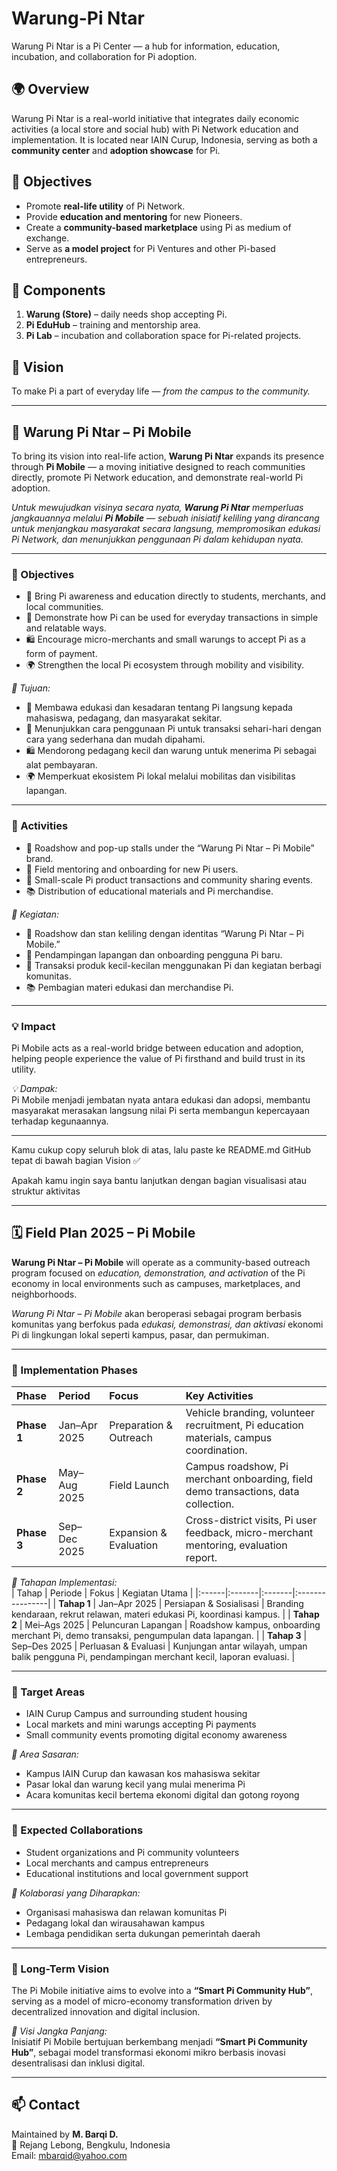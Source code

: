 # Warung-Pi Ntar
Warung Pi Ntar is a Pi Center — a hub for information, education, incubation, and collaboration for Pi adoption.

## 🌍 Overview

Warung Pi Ntar is a real-world initiative that integrates daily economic activities (a local store and social hub) with Pi Network education and implementation. It is located near IAIN Curup, Indonesia, serving as both a **community center** and **adoption showcase** for Pi.

## 🎯 Objectives
- Promote **real-life utility** of Pi Network.
- Provide **education and mentoring** for new Pioneers.
- Create a **community-based marketplace** using Pi as medium of exchange.
- Serve as **a model project** for Pi Ventures and other Pi-based entrepreneurs.

## 🧩 Components
1. **Warung (Store)** – daily needs shop accepting Pi.
2. **Pi EduHub** – training and mentorship area.
3. **Pi Lab** – incubation and collaboration space for Pi-related projects.

## 🚀 Vision
To make Pi a part of everyday life — *from the campus to the community.*

---
## 🚚 Warung Pi Ntar – Pi Mobile

To bring its vision into real-life action, **Warung Pi Ntar** expands its presence through **Pi Mobile** — a moving initiative designed to reach communities directly, promote Pi Network education, and demonstrate real-world Pi adoption.  

*Untuk mewujudkan visinya secara nyata, **Warung Pi Ntar** memperluas jangkauannya melalui **Pi Mobile** — sebuah inisiatif keliling yang dirancang untuk menjangkau masyarakat secara langsung, mempromosikan edukasi Pi Network, dan menunjukkan penggunaan Pi dalam kehidupan nyata.*

---

### 🎯 Objectives  
- 🚀 Bring Pi awareness and education directly to students, merchants, and local communities.  
- 💱 Demonstrate how Pi can be used for everyday transactions in simple and relatable ways.  
- 🛍️ Encourage micro-merchants and small warungs to accept Pi as a form of payment.  
- 🌍 Strengthen the local Pi ecosystem through mobility and visibility.  

*🎯 Tujuan:*  
- 🚀 Membawa edukasi dan kesadaran tentang Pi langsung kepada mahasiswa, pedagang, dan masyarakat sekitar.  
- 💱 Menunjukkan cara penggunaan Pi untuk transaksi sehari-hari dengan cara yang sederhana dan mudah dipahami.  
- 🛍️ Mendorong pedagang kecil dan warung untuk menerima Pi sebagai alat pembayaran.  
- 🌍 Memperkuat ekosistem Pi lokal melalui mobilitas dan visibilitas lapangan.  

---

### 🔧 Activities  
- 🚌 Roadshow and pop-up stalls under the “Warung Pi Ntar – Pi Mobile” brand.  
- 👥 Field mentoring and onboarding for new Pi users.  
- 🛒 Small-scale Pi product transactions and community sharing events.  
- 📚 Distribution of educational materials and Pi merchandise.  

*🔧 Kegiatan:*  
- 🚌 Roadshow dan stan keliling dengan identitas “Warung Pi Ntar – Pi Mobile.”  
- 👥 Pendampingan lapangan dan onboarding pengguna Pi baru.  
- 🛒 Transaksi produk kecil-kecilan menggunakan Pi dan kegiatan berbagi komunitas.  
- 📚 Pembagian materi edukasi dan merchandise Pi.  

---

### 💡 Impact  
Pi Mobile acts as a real-world bridge between education and adoption, helping people experience the value of Pi firsthand and build trust in its utility.  

*💡 Dampak:*  
Pi Mobile menjadi jembatan nyata antara edukasi dan adopsi, membantu masyarakat merasakan langsung nilai Pi serta membangun kepercayaan terhadap kegunaannya.

---
Kamu cukup copy seluruh blok di atas, lalu paste ke README.md GitHub tepat di bawah bagian Vision ✅

Apakah kamu ingin saya bantu lanjutkan dengan bagian visualisasi atau struktur aktivitas

---

## 🗓️ Field Plan 2025 – Pi Mobile

**Warung Pi Ntar – Pi Mobile** will operate as a community-based outreach program focused on *education, demonstration, and activation* of the Pi economy in local environments such as campuses, marketplaces, and neighborhoods.  

*Warung Pi Ntar – Pi Mobile* akan beroperasi sebagai program berbasis komunitas yang berfokus pada *edukasi, demonstrasi, dan aktivasi* ekonomi Pi di lingkungan lokal seperti kampus, pasar, dan permukiman.

---

### 🧭 Implementation Phases

| Phase | Period | Focus | Key Activities |
|:------|:-------|:-------|:----------------|
| **Phase 1** | Jan–Apr 2025 | Preparation & Outreach | Vehicle branding, volunteer recruitment, Pi education materials, campus coordination. |
| **Phase 2** | May–Aug 2025 | Field Launch | Campus roadshow, Pi merchant onboarding, field demo transactions, data collection. |
| **Phase 3** | Sep–Dec 2025 | Expansion & Evaluation | Cross-district visits, Pi user feedback, micro-merchant mentoring, evaluation report. |

*🧭 Tahapan Implementasi:*  
| Tahap | Periode | Fokus | Kegiatan Utama |
|:------|:-------|:-------|:----------------|
| **Tahap 1** | Jan–Apr 2025 | Persiapan & Sosialisasi | Branding kendaraan, rekrut relawan, materi edukasi Pi, koordinasi kampus. |
| **Tahap 2** | Mei–Ags 2025 | Peluncuran Lapangan | Roadshow kampus, onboarding merchant Pi, demo transaksi, pengumpulan data lapangan. |
| **Tahap 3** | Sep–Des 2025 | Perluasan & Evaluasi | Kunjungan antar wilayah, umpan balik pengguna Pi, pendampingan merchant kecil, laporan evaluasi. |

---

### 📍 Target Areas
- IAIN Curup Campus and surrounding student housing  
- Local markets and mini warungs accepting Pi payments  
- Small community events promoting digital economy awareness  

*📍 Area Sasaran:*  
- Kampus IAIN Curup dan kawasan kos mahasiswa sekitar  
- Pasar lokal dan warung kecil yang mulai menerima Pi  
- Acara komunitas kecil bertema ekonomi digital dan gotong royong  

---

### 🤝 Expected Collaborations
- Student organizations and Pi community volunteers  
- Local merchants and campus entrepreneurs  
- Educational institutions and local government support  

*🤝 Kolaborasi yang Diharapkan:*  
- Organisasi mahasiswa dan relawan komunitas Pi  
- Pedagang lokal dan wirausahawan kampus  
- Lembaga pendidikan serta dukungan pemerintah daerah  

---

### 🌱 Long-Term Vision
The Pi Mobile initiative aims to evolve into a **“Smart Pi Community Hub”**, serving as a model of micro-economy transformation driven by decentralized innovation and digital inclusion.  

*🌱 Visi Jangka Panjang:*  
Inisiatif Pi Mobile bertujuan berkembang menjadi **“Smart Pi Community Hub”**, sebagai model transformasi ekonomi mikro berbasis inovasi desentralisasi dan inklusi digital.

---
## 📫 Contact
Maintained by **M. Barqi D.**  
📍 Rejang Lebong, Bengkulu, Indonesia  
Email: mbarqid@yahoo.com  
